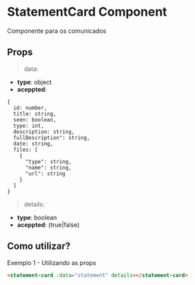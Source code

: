 # StatementCard Component

Componente para os comunicados
## Props

> data:

- **type**: object
- **aceppted**: 
```
{
  id: number,
  title: string,
  seen: boolean,
  type: int,
  description: string,
  fullDescription": string,
  date: string,
  files: [
    {
      "type": string,
      "name": string,
      "url": string
    }
  ]
}
```
  
> details:

- **type**: boolean
- **aceppted**: (true|false)
  
## Como utilizar?

Exemplo 1 - Utilizando as props
```html
<statement-card :data="statement" details></statement-card>
```

